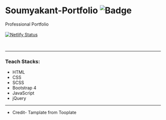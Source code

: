 # Soumyakant-Portfolio ![Badge](https://visitor-counter-badge.vercel.app/api/Soumya048/Soumyakant-Portfolio/)

  Professional Portfolio
  <br>
  <br>
[![Netlify Status](https://api.netlify.com/api/v1/badges/cd5d1110-8aba-47aa-beb1-7eea2377a966/deploy-status)](https://app.netlify.com/sites/soumyakant-portfolio/deploys)

  <br>

---
  
  ### Teach Stacks:
  
  - HTML
  - CSS
  - SCSS
  - Bootstrap 4
  - JavaScript
  - jQuery
  
  
---  
  
  
  
- Credit- Tamplate from Tooplate

